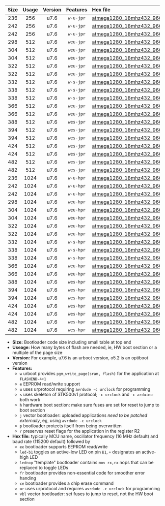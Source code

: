 |Size|Usage|Version|Features|Hex file|
|:-:|:-:|:-:|:-:|:--|
|236|256|u7.6|`w-u-jpr`|[atmega1280_18mhz432_9600bps_ur_vbl.hex](https://raw.githubusercontent.com/stefanrueger/urboot/main//atmega1280_18mhz432_9600bps_ur_vbl.hex)|
|242|256|u7.6|`w-u-jpr`|[atmega1280_18mhz432_9600bps_led+b7_ur_vbl.hex](https://raw.githubusercontent.com/stefanrueger/urboot/main//atmega1280_18mhz432_9600bps_led+b7_ur_vbl.hex)|
|242|256|u7.6|`w-u-jpr`|[atmega1280_18mhz432_9600bps_lednop_ur_vbl.hex](https://raw.githubusercontent.com/stefanrueger/urboot/main//atmega1280_18mhz432_9600bps_lednop_ur_vbl.hex)|
|298|512|u7.6|`weu-jpr`|[atmega1280_18mhz432_9600bps_ee_ur_vbl.hex](https://raw.githubusercontent.com/stefanrueger/urboot/main//atmega1280_18mhz432_9600bps_ee_ur_vbl.hex)|
|304|512|u7.6|`weu-jpr`|[atmega1280_18mhz432_9600bps_ee_led+b7_ur_vbl.hex](https://raw.githubusercontent.com/stefanrueger/urboot/main//atmega1280_18mhz432_9600bps_ee_led+b7_ur_vbl.hex)|
|304|512|u7.6|`weu-jpr`|[atmega1280_18mhz432_9600bps_ee_lednop_ur_vbl.hex](https://raw.githubusercontent.com/stefanrueger/urboot/main//atmega1280_18mhz432_9600bps_ee_lednop_ur_vbl.hex)|
|322|512|u7.6|`weu-jpr`|[atmega1280_18mhz432_9600bps_ee_led+b7_fr_ur_vbl.hex](https://raw.githubusercontent.com/stefanrueger/urboot/main//atmega1280_18mhz432_9600bps_ee_led+b7_fr_ur_vbl.hex)|
|322|512|u7.6|`weu-jpr`|[atmega1280_18mhz432_9600bps_ee_lednop_fr_ur_vbl.hex](https://raw.githubusercontent.com/stefanrueger/urboot/main//atmega1280_18mhz432_9600bps_ee_lednop_fr_ur_vbl.hex)|
|332|512|u7.6|`w-s-jpr`|[atmega1280_18mhz432_9600bps_vbl.hex](https://raw.githubusercontent.com/stefanrueger/urboot/main//atmega1280_18mhz432_9600bps_vbl.hex)|
|338|512|u7.6|`w-s-jpr`|[atmega1280_18mhz432_9600bps_led+b7_vbl.hex](https://raw.githubusercontent.com/stefanrueger/urboot/main//atmega1280_18mhz432_9600bps_led+b7_vbl.hex)|
|338|512|u7.6|`w-s-jpr`|[atmega1280_18mhz432_9600bps_lednop_vbl.hex](https://raw.githubusercontent.com/stefanrueger/urboot/main//atmega1280_18mhz432_9600bps_lednop_vbl.hex)|
|366|512|u7.6|`weu-jpr`|[atmega1280_18mhz432_9600bps_ee_led+b7_fr_ce_ur_vbl.hex](https://raw.githubusercontent.com/stefanrueger/urboot/main//atmega1280_18mhz432_9600bps_ee_led+b7_fr_ce_ur_vbl.hex)|
|366|512|u7.6|`weu-jpr`|[atmega1280_18mhz432_9600bps_ee_lednop_fr_ce_ur_vbl.hex](https://raw.githubusercontent.com/stefanrueger/urboot/main//atmega1280_18mhz432_9600bps_ee_lednop_fr_ce_ur_vbl.hex)|
|388|512|u7.6|`wes-jpr`|[atmega1280_18mhz432_9600bps_ee_vbl.hex](https://raw.githubusercontent.com/stefanrueger/urboot/main//atmega1280_18mhz432_9600bps_ee_vbl.hex)|
|394|512|u7.6|`wes-jpr`|[atmega1280_18mhz432_9600bps_ee_led+b7_vbl.hex](https://raw.githubusercontent.com/stefanrueger/urboot/main//atmega1280_18mhz432_9600bps_ee_led+b7_vbl.hex)|
|394|512|u7.6|`wes-jpr`|[atmega1280_18mhz432_9600bps_ee_lednop_vbl.hex](https://raw.githubusercontent.com/stefanrueger/urboot/main//atmega1280_18mhz432_9600bps_ee_lednop_vbl.hex)|
|424|512|u7.6|`wes-jpr`|[atmega1280_18mhz432_9600bps_ee_led+b7_fr_vbl.hex](https://raw.githubusercontent.com/stefanrueger/urboot/main//atmega1280_18mhz432_9600bps_ee_led+b7_fr_vbl.hex)|
|424|512|u7.6|`wes-jpr`|[atmega1280_18mhz432_9600bps_ee_lednop_fr_vbl.hex](https://raw.githubusercontent.com/stefanrueger/urboot/main//atmega1280_18mhz432_9600bps_ee_lednop_fr_vbl.hex)|
|482|512|u7.6|`wes-jpr`|[atmega1280_18mhz432_9600bps_ee_led+b7_fr_ce_vbl.hex](https://raw.githubusercontent.com/stefanrueger/urboot/main//atmega1280_18mhz432_9600bps_ee_led+b7_fr_ce_vbl.hex)|
|482|512|u7.6|`wes-jpr`|[atmega1280_18mhz432_9600bps_ee_lednop_fr_ce_vbl.hex](https://raw.githubusercontent.com/stefanrueger/urboot/main//atmega1280_18mhz432_9600bps_ee_lednop_fr_ce_vbl.hex)|
|236|1024|u7.6|`w-u-hpr`|[atmega1280_18mhz432_9600bps_ur.hex](https://raw.githubusercontent.com/stefanrueger/urboot/main//atmega1280_18mhz432_9600bps_ur.hex)|
|242|1024|u7.6|`w-u-hpr`|[atmega1280_18mhz432_9600bps_led+b7_ur.hex](https://raw.githubusercontent.com/stefanrueger/urboot/main//atmega1280_18mhz432_9600bps_led+b7_ur.hex)|
|242|1024|u7.6|`w-u-hpr`|[atmega1280_18mhz432_9600bps_lednop_ur.hex](https://raw.githubusercontent.com/stefanrueger/urboot/main//atmega1280_18mhz432_9600bps_lednop_ur.hex)|
|298|1024|u7.6|`weu-hpr`|[atmega1280_18mhz432_9600bps_ee_ur.hex](https://raw.githubusercontent.com/stefanrueger/urboot/main//atmega1280_18mhz432_9600bps_ee_ur.hex)|
|304|1024|u7.6|`weu-hpr`|[atmega1280_18mhz432_9600bps_ee_led+b7_ur.hex](https://raw.githubusercontent.com/stefanrueger/urboot/main//atmega1280_18mhz432_9600bps_ee_led+b7_ur.hex)|
|304|1024|u7.6|`weu-hpr`|[atmega1280_18mhz432_9600bps_ee_lednop_ur.hex](https://raw.githubusercontent.com/stefanrueger/urboot/main//atmega1280_18mhz432_9600bps_ee_lednop_ur.hex)|
|322|1024|u7.6|`weu-hpr`|[atmega1280_18mhz432_9600bps_ee_led+b7_fr_ur.hex](https://raw.githubusercontent.com/stefanrueger/urboot/main//atmega1280_18mhz432_9600bps_ee_led+b7_fr_ur.hex)|
|322|1024|u7.6|`weu-hpr`|[atmega1280_18mhz432_9600bps_ee_lednop_fr_ur.hex](https://raw.githubusercontent.com/stefanrueger/urboot/main//atmega1280_18mhz432_9600bps_ee_lednop_fr_ur.hex)|
|332|1024|u7.6|`w-s-hpr`|[atmega1280_18mhz432_9600bps.hex](https://raw.githubusercontent.com/stefanrueger/urboot/main//atmega1280_18mhz432_9600bps.hex)|
|338|1024|u7.6|`w-s-hpr`|[atmega1280_18mhz432_9600bps_led+b7.hex](https://raw.githubusercontent.com/stefanrueger/urboot/main//atmega1280_18mhz432_9600bps_led+b7.hex)|
|338|1024|u7.6|`w-s-hpr`|[atmega1280_18mhz432_9600bps_lednop.hex](https://raw.githubusercontent.com/stefanrueger/urboot/main//atmega1280_18mhz432_9600bps_lednop.hex)|
|366|1024|u7.6|`weu-hpr`|[atmega1280_18mhz432_9600bps_ee_led+b7_fr_ce_ur.hex](https://raw.githubusercontent.com/stefanrueger/urboot/main//atmega1280_18mhz432_9600bps_ee_led+b7_fr_ce_ur.hex)|
|366|1024|u7.6|`weu-hpr`|[atmega1280_18mhz432_9600bps_ee_lednop_fr_ce_ur.hex](https://raw.githubusercontent.com/stefanrueger/urboot/main//atmega1280_18mhz432_9600bps_ee_lednop_fr_ce_ur.hex)|
|388|1024|u7.6|`wes-hpr`|[atmega1280_18mhz432_9600bps_ee.hex](https://raw.githubusercontent.com/stefanrueger/urboot/main//atmega1280_18mhz432_9600bps_ee.hex)|
|394|1024|u7.6|`wes-hpr`|[atmega1280_18mhz432_9600bps_ee_led+b7.hex](https://raw.githubusercontent.com/stefanrueger/urboot/main//atmega1280_18mhz432_9600bps_ee_led+b7.hex)|
|394|1024|u7.6|`wes-hpr`|[atmega1280_18mhz432_9600bps_ee_lednop.hex](https://raw.githubusercontent.com/stefanrueger/urboot/main//atmega1280_18mhz432_9600bps_ee_lednop.hex)|
|424|1024|u7.6|`wes-hpr`|[atmega1280_18mhz432_9600bps_ee_led+b7_fr.hex](https://raw.githubusercontent.com/stefanrueger/urboot/main//atmega1280_18mhz432_9600bps_ee_led+b7_fr.hex)|
|424|1024|u7.6|`wes-hpr`|[atmega1280_18mhz432_9600bps_ee_lednop_fr.hex](https://raw.githubusercontent.com/stefanrueger/urboot/main//atmega1280_18mhz432_9600bps_ee_lednop_fr.hex)|
|482|1024|u7.6|`wes-hpr`|[atmega1280_18mhz432_9600bps_ee_led+b7_fr_ce.hex](https://raw.githubusercontent.com/stefanrueger/urboot/main//atmega1280_18mhz432_9600bps_ee_led+b7_fr_ce.hex)|
|482|1024|u7.6|`wes-hpr`|[atmega1280_18mhz432_9600bps_ee_lednop_fr_ce.hex](https://raw.githubusercontent.com/stefanrueger/urboot/main//atmega1280_18mhz432_9600bps_ee_lednop_fr_ce.hex)|

- **Size:** Bootloader code size including small table at top end
- **Useage:** How many bytes of flash are needed, ie, HW boot section or a multiple of the page size
- **Version:** For example, u7.6 is an urboot version, o5.2 is an optiboot version
- **Features:**
  + `w` urboot provides `pgm_write_page(sram, flash)` for the application at `FLASHEND-4+1`
  + `e` EEPROM read/write support
  + `u` uses urprotocol requiring `avrdude -c urclock` for programming
  + `s` uses skeleton of STK500v1 protocol; `-c urclock` and `-c arduino` both work
  + `h` hardware boot section: make sure fuses are set for reset to jump to boot section
  + `j` vector bootloader: uploaded applications *need to be patched externally*, eg, using `avrdude -c urclock`
  + `p` bootloader protects itself from being overwritten
  + `r` preserves reset flags for the application in the register R2
- **Hex file:** typically MCU name, oscillator frequency (16 MHz default) and baud rate (115200 default) followed by
  + `ee` bootloader supports EEPROM read/write
  + `led-b1` toggles an active-low LED on pin `B1`, `+` designates an active-high LED
  + `lednop` "template" bootloader contains `mov rx,rx` nops that can be replaced to toggle LEDs
  + `fr` bootloader provides non-essential code for smoother error handing
  + `ce` bootloader provides a chip erase command
  + `ur` uses urprotocol and requires `avrdude -c urclock` for programming
  + `vbl` vector bootloader: set fuses to jump to reset, not the HW boot section
